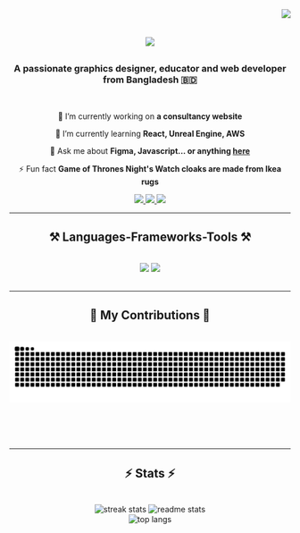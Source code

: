 <img align="right" src="https://visitor-badge.laobi.icu/badge?page_id=Ismail-Ai404.Ismail-Ai404" />

<h1 align="center">
    <img src="https://readme-typing-svg.herokuapp.com/?font=Righteous&size=35&center=true&vCenter=true&width=500&height=70&duration=4000&lines=Hi+There!+👋;+I'm+Ismail+Hossain!;" />
</h1>

<h3 align="center">A passionate graphics designer, educator and web developer from Bangladesh 🇧🇩</h3>

<br/>

<div align="center">
 
 🔭 I’m currently working on **a consultancy website**
 
 🌱 I’m currently learning **React, Unreal Engine, AWS**

💬 Ask me about **Figma, Javascript... or anything [here](https://github.com/Ismail-Ai404/Ismail-Ai404/issues)**

⚡ Fun fact **Game of Thrones Night's Watch cloaks are made from Ikea rugs**

 </div>
 
<div align="center"> 
  <a href="mailto:ayon000@gmail.com">
    <img src="[https://img.shields.io/badge/Gmail-333333?style=for-the-badge&logo=gmail&logoColor=red](https://www.google.com/imgres?q=google%20email%20image&imgurl=https%3A%2F%2Fcdn.vectorstock.com%2Fi%2F1000v%2F05%2F58%2Fgmail-logo-icon-google-email-vector-50150558.jpg&imgrefurl=https%3A%2F%2Fwww.vectorstock.com%2Froyalty-free-vector%2Fgmail-logo-icon-google-email-vector-50150558&docid=izo1W9MmLPNAtM&tbnid=8hp-wguZvz05fM&vet=12ahUKEwiFiPDz1-qOAxXyUGcHHfRgAPoQM3oECCIQAA..i&w=1000&h=830&hcb=2&ved=2ahUKEwiFiPDz1-qOAxXyUGcHHfRgAPoQM3oECCIQAA)" />
  </a>
  <a href="https://linkedin.com/in/ismailgetsitdone" target="_blank">
    <img src="https://img.shields.io/badge/LinkedIn-0077B5?style=for-the-badge&logo=linkedin&logoColor=white" target="_blank" />
  </a>
  <a href="https://ismails-portfolio-70b11a.webflow.io/" target="_blank">
     <img src="https://img.shields.io/badge/Portfolio-FF5722?style=for-the-badge&logo=todoist&logoColor=white" target="_blank" /> <!-- sqlite, safari, google-chrome are other good icon options -->
  </a>
</div>

 <hr/>
 
<h2 align="center">⚒️ Languages-Frameworks-Tools ⚒️</h2>
<br/>
<div align="center">
    <img src="https://skillicons.dev/icons?i=react,bootstrap,mui,html,css,vscode,github,figma,tailwind,git,r" />
    <img src="https://skillicons.dev/icons?i=nodejs,python,javascript,typescript,express,firebase,mongodb,c,java,nextjs,mysql,flask" /><br>
</div>

<br/>
<hr/>

<div align="center">
  <h2>🐍 My Contributions 🐍</h2>
  <br>
  <img alt="snake eating my contributions" src="https://raw.githubusercontent.com/salesp07/salesp07/output/github-contribution-grid-snake.svg" />
  
  <br/><br/><br/>
</div>

<hr/>

<h2 align="center">⚡ Stats ⚡</h2>
<br>
<div align=center>
  <img width=390 src="https://github-readme-streak-stats-salesp07.vercel.app/?user=salesp07&count_private=true&theme=react&border_radius=10" alt="streak stats"/>
  <img width=390 src="https://github-readme-stats-salesp07.vercel.app/api?username=Ismail-Ai404&count_private=true&show_icons=true&theme=react&rank_icon=github&border_radius=10" alt="readme stats" />
  <br/>
  <img width=325 align="center" src="https://github-readme-stats-salesp07.vercel.app/api/top-langs/?username=Ismail-Ai404&hide=HTML&langs_count=8&layout=compact&theme=react&border_radius=10&size_weight=0.5&count_weight=0.5&exclude_repo=github-readme-stats" alt="top langs" />
</div>

<br/><br/>



